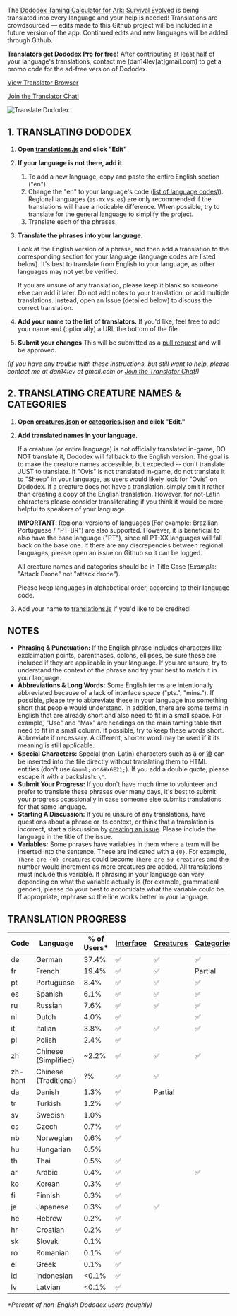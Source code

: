 The [Dododex Taming Calculator for Ark: Survival Evolved](http://www.dododex.com) is being translated into every language and your help is needed! Translations are crowdsourced — edits made to this Github project will be included in a future version of the app. Continued edits and new languages will be added through Github.

**Translators get Dododex Pro for free!** After contributing at least half of your language's translations, contact me (dan14lev[at]gmail.com) to get a promo code for the ad-free version of Dododex.

[View Translator Browser](explore.html)

[Join the Translator Chat!](https://discord.gg/KvmRSSV)

![Translate Dododex](https://raw.githubusercontent.com/dododex/translations/master/translate.png?2)

## 1. TRANSLATING DODODEX

1. **Open [translations.js](translations.js) and click "Edit"**
1. **If your language is not there, add it.**

   1. To add a new language, copy and paste the entire English section ("en").
   1. Change the "en" to your language's code ([list of language codes](https://www.andiamo.co.uk/resources/iso-language-codes/))). Regional languages (`es-mx` vs. `es`) are only recommended if the translations will have a noticable difference. When possible, try to translate for the general language to simplify the project.
   1. Translate each of the phrases.
1. **Translate the phrases into your language.** 

   Look at the English version of a phrase, and then add a translation to the corresponding section for your language (language codes are listed below). It's best to translate from English to your language, as other languages may not yet be verified.

   If you are unsure of any translation, please keep it blank so someone else can add it later. Do not add notes to your translation, or add multiple translations. Instead, open an Issue (detailed below) to discuss the correct translation. 

1. **Add your name to the list of translators.** If you'd like, feel free to add your name and (optionally) a URL the bottom of the file.
1. **Submit your changes** This will be submitted as a [pull request](https://help.github.com/articles/using-pull-requests/) and will be approved. 

*(If you have any trouble with these instructions, but still want to help, please contact me at dan14lev at gmail.com or [Join the Translator Chat](https://discord.gg/KvmRSSV)!)*

## 2. TRANSLATING CREATURE NAMES & CATEGORIES
1. **Open [creatures.json](creatures.json) or [categories.json](categories.json) and click "Edit."**
1. **Add translated names in your language.**
   
   If a creature (or entire language) is not officially translated in-game, DO NOT translate it, Dododex will fallback to the English version. The goal is to make the creature names accessible, but expected -- don't translate JUST to translate. If "Ovis" is not translated in-game, do not translate it to "Sheep" in your language, as users would likely look for "Ovis" on Dododex. If a creature does not have a translation, simply omit it rather than creating a copy of the English translation. However, for not-Latin characters please consider transliterating if you think it would be more helpful to speakers of your language. 
   
   **IMPORTANT**: Regional versions of languages (For example: Brazilian Portuguese / "PT-BR") are also supported. However, it is beneficial to also have the base language ("PT"), since all PT-XX languages will fall back on the base one. If there are any discrepencies between regional languages, please open an issue on Github so it can be logged.
   
   All creature names and categories should be in Title Case (_Example_: "Attack Drone" not "attack drone").

   Please keep languages in alphabetical order, according to their language code.
1. Add your name to [translations.js](translations.js) if you'd like to be credited!

## NOTES

* **Phrasing & Punctuation:** If the English phrase includes characters like exclaimation points, parenthases, colons, ellipses, be sure these are included if they are applicable in your language. If you are unsure, try to understand the context of the phrase and try your best to match it in your language.
* **Abbreviations & Long Words:** Some English terms are intentionally abbreviated because of a lack of interface space ("pts.", "mins."). If possible, please try to abbreviate these in your language into something short that people would understand. In addition, there are some terms in English that are already short and also need to fit in a small space. For example, "Use" and "Max" are headings on the main taming table that need to fit in a small column. If possible, try to keep these words short. Abbreviate if necessary. A different, shorter word may be used if it its meaning is still applicable. 
* **Special Characters:** Special (non-Latin) characters such as ä or 渡 can be inserted into the file directly without translating them to HTML entities (don't use `&auml;` or `&#x6E21;`). If you add a double quote, please escape it with a backslash: `\"`.
* **Submit Your Progress:** If you don't have much time to volunteer and prefer to translate these phrases over many days, it's best to submit your progress ocassionally in case someone else submits translations for that same language.
* **Starting A Discussion:** If you're unsure of any translations, have questions about a phrase or its context, or think that a translation is incorrect, start a discussion by [creating an issue](https://github.com/dododex/translations/issues/new). Please include the language in the title of the issue.
* **Variables:** Some phrases have variables in them where a term will be inserted into the sentence. These are indicated with a `{0}`. For example, `There are {0} creatures` could become `There are 50 creatures` and the number would increment as more creatures are added. All translations must include this variable. If phrasing in your language can vary depending on what the variable actually is (for example, grammatical gender), please do your best to accomidate what the variable could be. If appropriate, rephrase so the line works better in your language.

## TRANSLATION PROGRESS

| Code | Language | % of Users* | [Interface](translations.js) | [Creatures](creatures.json) | [Categories](categories.json) |
| ---- | -------- | ----------- | --------- | --------- | ---------- |
| de | German               | 37.4% | ✅ | ✅ | ✅
| fr | French               | 19.4% | ✅ | ✅ | Partial
| pt | Portuguese           |  8.4% | ✅ | ✅ | ✅
| es | Spanish              |  6.1% | ✅ | ✅ | ✅
| ru | Russian              |  7.6% | ✅ | ✅ | ✅
| nl | Dutch                |  4.0% | ✅ |  | ✅
| it | Italian              |  3.8% | ✅ | ✅ | ✅
| pl | Polish               |  2.4% | ✅ |
| zh | Chinese (Simplified) |  ~2.2% | ✅ | ✅ | ✅
| zh-hant | Chinese (Traditional) |  ?% | ✅ | ✅
| da | Danish               |  1.3% | ✅ | Partial
| tr | Turkish              |  1.2% | ✅ |
| sv | Swedish              |  1.0% |   |
| cs | Czech                |  0.7% | ✅ |
| nb | Norwegian            |  0.6% | ✅ |
| hu | Hungarian            |  0.5% |   |
| th | Thai                 |  0.5% | ✅ | 
| ar | Arabic               |  0.4% | ✅ | | ✅
| ko | Korean               |  0.3% | ✅ |
| fi | Finnish              |  0.3% | ✅ |
| ja | Japanese             |  0.3% | ✅ | ✅
| he | Hebrew               |  0.2% | ✅ |
| hr | Croatian             |  0.2% | ✅ |
| sk | Slovak               |  0.1% |   |
| ro | Romanian             |  0.1% | ✅ |
| el | Greek                |  0.1% | ✅ |
| id | Indonesian           | <0.1% | ✅ |
| lv | Latvian              | <0.1% | ✅ |


_*Percent of non-English Dododex users (roughly)_
